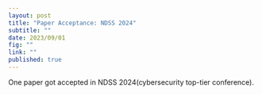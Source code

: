 ```yaml
---
layout: post
title: "Paper Acceptance: NDSS 2024"
subtitle: ""
date: 2023/09/01
fig: ""
link: ""
published: true
---
```


One paper got accepted in NDSS 2024(cybersecurity top-tier conference).
